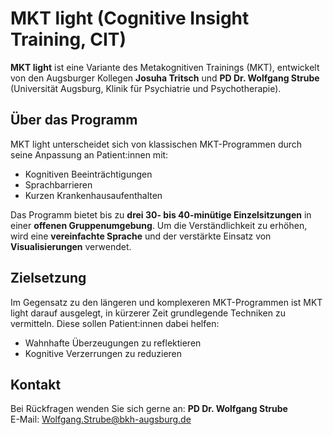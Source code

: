 # MKT light (Cognitive Insight Training, CIT)

**MKT light** ist eine Variante des Metakognitiven Trainings (MKT), entwickelt von den Augsburger Kollegen **Josuha Tritsch** und **PD Dr. Wolfgang Strube** (Universität Augsburg, Klinik für Psychiatrie und Psychotherapie).

## Über das Programm

MKT light unterscheidet sich von klassischen MKT-Programmen durch seine Anpassung an Patient:innen mit:
- Kognitiven Beeinträchtigungen
- Sprachbarrieren
- Kurzen Krankenhausaufenthalten

Das Programm bietet bis zu **drei 30- bis 40-minütige Einzelsitzungen** in einer **offenen Gruppenumgebung**. Um die Verständlichkeit zu erhöhen, wird eine **vereinfachte Sprache** und der verstärkte Einsatz von **Visualisierungen** verwendet.

## Zielsetzung

Im Gegensatz zu den längeren und komplexeren MKT-Programmen ist MKT light darauf ausgelegt, in kürzerer Zeit grundlegende Techniken zu vermitteln. Diese sollen Patient:innen dabei helfen:
- Wahnhafte Überzeugungen zu reflektieren
- Kognitive Verzerrungen zu reduzieren

## Kontakt

Bei Rückfragen wenden Sie sich gerne an:
**PD Dr. Wolfgang Strube**  
E-Mail: [Wolfgang.Strube@bkh-augsburg.de](mailto:Wolfgang.Strube@bkh-augsburg.de)

